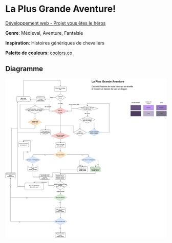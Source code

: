 # La Plus Grande Aventure!

[Développement web - Projet vous êtes le héros](https://smnarnold.com/projets/vous-etes-le-heros)

**Genre**: Médieval, Aventure, Fantaisie

**Inspiration**: Histoires génériques de chevaliers

**Palette de couleurs**: [coolors.co](https://coolors.co/493b5b-695483-bf87f0-bcafcc-7a7285)

## Diagramme
![diagramme](assets/images/grande_aventure_flowchart.png)
